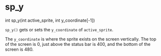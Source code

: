 # sp_y

<Prototype>int sp_y(int active_sprite, int y_coordinate[-1])</Prototype>

`sp_y()` gets or sets the `y_coordinate` of `active_sprite`.

The `y_coordinate` is where the sprite exists on the screen vertically. The top of the screen is 0, just above the status bar is 400, and the bottom of the screen is 480.

